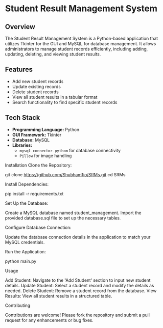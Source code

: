 # Student Result Management System

## Overview

The Student Result Management System is a Python-based application that utilizes Tkinter for the GUI and MySQL for database management. It allows administrators to manage student records efficiently, including adding, updating, deleting, and viewing student results.

## Features

- Add new student records
- Update existing records
- Delete student records
- View all student results in a tabular format
- Search functionality to find specific student records

## Tech Stack

- **Programming Language:** Python
- **GUI Framework:** Tkinter
- **Database:** MySQL
- **Libraries:** 
  - `mysql-connector-python` for database connectivity
  - `Pillow` for image handling

Installation
Clone the Repository:

git clone https://github.com/Shubham1io/SRMs.git
cd SRMs

Install Dependencies:

pip install -r requirements.txt

Set Up the Database:

Create a MySQL database named student_management.
Import the provided database.sql file to set up the necessary tables.

Configure Database Connection:

Update the database connection details in the application to match your MySQL credentials.

Run the Application:

python main.py

Usage

Add Student: Navigate to the 'Add Student' section to input new student details.
Update Student: Select a student record and modify the details as needed.
Delete Student: Remove a student record from the database.
View Results: View all student results in a structured table.

Contributing

Contributions are welcome! Please fork the repository and submit a pull request for any enhancements or bug fixes.
